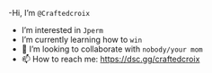 -Hi, I’m `@Craftedcroix`
- I’m interested in `Jperm`
- I’m currently learning how to `win`
- 💞️ I’m looking to collaborate with `nobody/your mom`
- 📫 How to reach me: https://dsc.gg/craftedcroix
